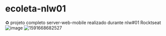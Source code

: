 # ecoleta-nlw01
♻️  projeto completo server-web-mobile realizado durante nlw#01 Rocktseat
![image](https://user-images.githubusercontent.com/50926585/84098208-9ec39480-a9d4-11ea-9d5b-020ceb76371a.png)
![1591668682527](https://user-images.githubusercontent.com/50926585/84098367-0e398400-a9d5-11ea-95d6-32e5e8a1500e.png)
